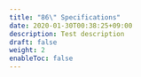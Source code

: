 ```yaml
---
title: "86\" Specifications"
date: 2020-01-30T00:38:25+09:00
description: Test description
draft: false
weight: 2
enableToc: false
---
```

